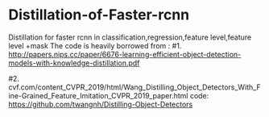 # Distillation-of-Faster-rcnn
Distillation for faster rcnn in classification,regression,feature level,feature level +mask
The code is heavily borrowed from :
#1.
http://papers.nips.cc/paper/6676-learning-efficient-object-detection-models-with-knowledge-distillation.pdf

#2.
cvf.com/content_CVPR_2019/html/Wang_Distilling_Object_Detectors_With_Fine-Grained_Feature_Imitation_CVPR_2019_paper.html
code:
 https://github.com/twangnh/Distilling-Object-Detectors
 
